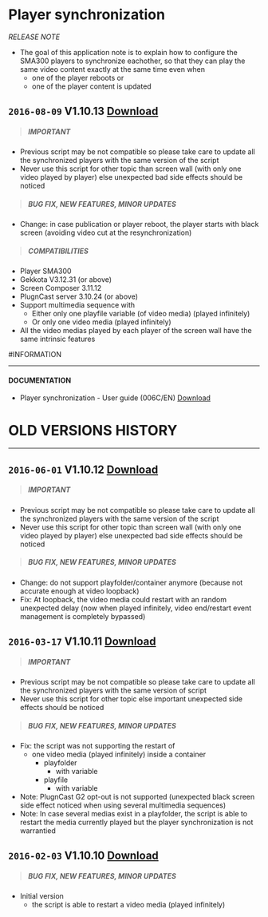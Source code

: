 # Player synchronization
*RELEASE NOTE*

- The goal of this application note is to explain how to configure the SMA300 players to synchronize eachother, so that they can play the same video content exactly at the same time even when
	- one of the player reboots or
	- one of the player content is updated

## `2016-08-09` V1.10.13 [Download](https://github.com/Qeedji/archives/blob/master/downloads/application-notes/player-synchronization/xpfSyncManager-V1.10.13.js)
>##### **IMPORTANT**
- Previous script may be not compatible so please take care to update all the synchronized players with the same version of the script
- Never use this script for other topic than screen wall (with only one video played by player) else unexpected bad side effects should be noticed
>##### **BUG FIX, NEW FEATURES, MINOR UPDATES**
- Change: in case publication or player reboot, the player starts with black screen (avoiding video cut at the resynchronization)
>##### **COMPATIBILITIES**
- Player SMA300
- Gekkota V3.12.31 (or above)
- Screen Composer 3.11.12
- PlugnCast server 3.10.24 (or above)
- Support multimedia sequence with
	- Either only one playfile variable (of video media) (played infinitely)
	- Or only one video media (played infinitely)
- All the video medias played by each player of the screen wall have the same intrinsic features

#INFORMATION
***********************************************************************
#### **DOCUMENTATION**
- Player synchronization - User guide (006C/EN) [Download](https://github.com/Qeedji/archives/blob/master/downloads/application-notes/player-synchronization/player-synchronization-application-note-006C_en.pdf)

# OLD VERSIONS HISTORY
***********************************************************************

## `2016-06-01` V1.10.12 [Download](https://github.com/Qeedji/archives/blob/master/downloads/application-notes/player-synchronization/xpfSyncManager-V1.10.12.js)
>##### **IMPORTANT**
- Previous script may be not compatible so please take care to update all the synchronized players with the same version of the script
- Never use this script for other topic than screen wall (with only one video played by player) else unexpected bad side effects should be noticed
>##### **BUG FIX, NEW FEATURES, MINOR UPDATES**
- Change: do not support playfolder/container anymore (because not accurate enough at video loopback)
- Fix: At loopback, the video media could restart with an random unexpected delay (now when played infinitely, video end/restart event management is completely bypassed)

## `2016-03-17` V1.10.11 [Download](https://github.com/Qeedji/archives/blob/master/downloads/application-notes/player-synchronization/xpfSyncManager-V1.10.11.js)
>##### **IMPORTANT**
- Previous script may be not compatible so please take care to update all the synchronized players with the same version of script
- Never use this script for other topic else important unexpected side effects should be noticed
>##### **BUG FIX, NEW FEATURES, MINOR UPDATES**
- Fix: the script was not supporting the restart of
	- one video media (played infinitely) inside a container
		- playfolder
			- with variable
		- playfile
			- with variable
- Note: PlugnCast G2 opt-out is not supported (unexpected black screen side effect noticed when using several multimedia sequences)
- Note: In case several medias exist in a playfolder, the script is able to restart the media currently played but the player synchronization is not warrantied

## `2016-02-03` V1.10.10 [Download](https://github.com/Qeedji/archives/blob/master/downloads/application-notes/player-synchronization/xpfSyncManager-V1.10.10.js)
>##### **BUG FIX, NEW FEATURES, MINOR UPDATES**
- Initial version
	- the script is able to restart a video media (played infinitely)
